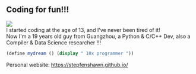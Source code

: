 ## Coding for fun!!!
![](https://komarev.com/ghpvc/?username=StepfenShawn&color=brightgreen)  
I started coding at the age of 13, and I've never been tired of it!    
Now I'm a 19 years old guy from Guangzhou, a Python & C/C++ Dev, also a Compiler & Data Science researcher !!!  
```scheme
(define mydream () (display " 10x programmer "))
```
Personal website: https://stepfenshawn.github.io/

